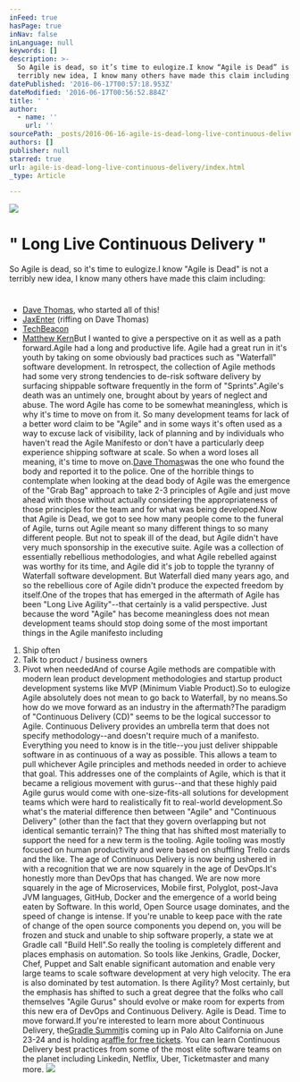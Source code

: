 ```yaml
---
inFeed: true
hasPage: true
inNav: false
inLanguage: null
keywords: []
description: >-
  So Agile is dead, so it’s time to eulogize.I know “Agile is Dead” is not a
  terribly new idea, I know many others have made this claim including:
datePublished: '2016-06-17T00:57:18.953Z'
dateModified: '2016-06-17T00:56:52.884Z'
title: ' '
author:
  - name: ''
    url: ''
sourcePath: _posts/2016-06-16-agile-is-dead-long-live-continuous-delivery.md
authors: []
publisher: null
starred: true
url: agile-is-dead-long-live-continuous-delivery/index.html
_type: Article

---
```

![](https://the-grid-user-content.s3-us-west-2.amazonaws.com/5b0fccc3-9f09-4be5-a051-e09a3d9fcd57.png)

# 

# " Long Live Continuous Delivery "

So Agile is dead, so it's time to eulogize.I know "Agile is Dead" is not a terribly new idea, I know many others have made this claim including:

# 

* [Dave Thomas][0], who started all of this!
* [JaxEnter][1] (riffing on Dave Thomas)
* [TechBeacon][2]
* [Matthew Kern][3]But I wanted to give a perspective on it as well as a path forward.Agile had a long and productive life. Agile had a great run in it's youth by taking on some obviously bad practices such as "Waterfall" software development. In retrospect, the collection of Agile methods had some very strong tendencies to de-risk software delivery by surfacing shippable software frequently in the form of "Sprints".Agile's death was an untimely one, brought about by years of neglect and abuse. The word Agile has come to be somewhat meaningless, which is why it's time to move on from it. So many development teams for lack of a better word claim to be "Agile" and in some ways it's often used as a way to excuse lack of visibility, lack of planning and by individuals who haven't read the Agile Manifesto or don't have a particularly deep experience shipping software at scale. So when a word loses all meaning, it's time to move on.[Dave Thomas][4]was the one who found the body and reported it to the police. One of the horrible things to contemplate when looking at the dead body of Agile was the emergence of the "Grab Bag" approach to take 2-3 principles of Agile and just move ahead with those without actually considering the appropriateness of those principles for the team and for what was being developed.Now that Agile is Dead, we got to see how many people come to the funeral of Agile, turns out Agile meant so many different things to so many different people. But not to speak ill of the dead, but Agile didn't have very much sponsorship in the executive suite. Agile was a collection of essentially rebellious methodologies, and what Agile rebelled against was worthy for its time, and Agile did it's job to topple the tyranny of Waterfall software development. But Waterfall died many years ago, and so the rebellious core of Agile didn't produce the expected freedom by itself.One of the tropes that has emerged in the aftermath of Agile has been "Long Live Agility"--that certainly is a valid perspective. Just because the word "Agile" has become meaningless does not mean development teams should stop doing some of the most important things in the Agile manifesto including

1. Ship often
2. Talk to product / business owners
3. Pivot when neededAnd of course Agile methods are compatible with modern lean product development methodologies and startup product development systems like MVP (Minimum Viable Product).So to eulogize Agile absolutely does not mean to go back to Waterfall, by no means.So how do we move forward as an industry in the aftermath?The paradigm of "Continuous Delivery (CD)" seems to be the logical successor to Agile. Continuous Delivery provides an umbrella term that does not specify methodology--and doesn't require much of a manifesto. Everything you need to know is in the title--you just deliver shippable software in as continuous of a way as possible. This allows a team to pull whichever Agile principles and methods needed in order to achieve that goal. This addresses one of the complaints of Agile, which is that it became a religious movement with gurus--and that these highly paid Agile gurus would come with one-size-fits-all solutions for development teams which were hard to realistically fit to real-world development.So what's the material difference then between "Agile" and "Continuous Delivery" (other than the fact that they govern overlapping but not identical semantic terrain)? The thing that has shifted most materially to support the need for a new term is the tooling. Agile tooling was mostly focused on human productivity and were based on shuffling Trello cards and the like. The age of Continuous Delivery is now being ushered in with a recognition that we are now squarely in the age of DevOps.It's honestly more than DevOps that has changed. We are now more squarely in the age of Microservices, Mobile first, Polyglot, post-Java JVM languages, GitHub, Docker and the emergence of a world being eaten by Software. In this world, Open Source usage dominates, and the speed of change is intense. If you're unable to keep pace with the rate of change of the open source components you depend on, you will be frozen and stuck and unable to ship software properly, a state we at Gradle call "Build Hell".So really the tooling is completely different and places emphasis on automation. So tools like Jenkins, Gradle, Docker, Chef, Puppet and Salt enable significant automation and enable very large teams to scale software development at very high velocity. The era is also dominated by test automation. Is there Agility? Most certainly, but the emphasis has shifted to such a great degree that the folks who call themselves "Agile Gurus" should evolve or make room for experts from this new era of DevOps and Continuous Delivery. Agile is Dead. Time to move forward.If you're interested to learn more about Continuous Delivery, the[Gradle Summit][5]is coming up in Palo Alto California on June 23-24 and is holding a[raffle for free tickets][6]. You can learn Continuous Delivery best practices from some of the most elite software teams on the planet including Linkedin, Netflix, Uber, Ticketmaster and many more.
![](https://the-grid-user-content.s3-us-west-2.amazonaws.com/8a9c2508-da78-4a52-882b-c5747162d837.jpg)

[0]: https://pragdave.me/blog/2014/03/04/time-to-kill-agile/
[1]: https://jaxenter.com/is-agile-dead-117395.html
[2]: http://techbeacon.com/agile-manifesto-dead
[3]: https://www.linkedin.com/pulse/agile-dead-matthew-kern
[4]: https://www.reddit.com/r/programming/comments/3xhz78/agile_is_dead_pragmatic_dave_thomas/
[5]: http://gradlesummit.com/
[6]: http://gradle.org/